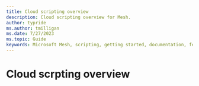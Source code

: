 ```yaml
---
title: Cloud scripting overview
description: Cloud scripting overview for Mesh.
author: typride
ms.author: tmilligan
ms.date: 7/27/2023
ms.topic: Guide
keywords: Microsoft Mesh, scripting, getting started, documentation, features, performance, Unity
---
```


# Cloud scrpting overview